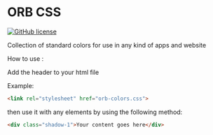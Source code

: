# ORB CSS

[![GitHub license](https://img.shields.io/badge/license-MIT-blue.svg)](https://raw.githubusercontent.com/Orb-Project/orb-css/master/LICENSE)

Collection of standard colors for use in any kind of apps and website

How to use :


Add the header to your html file

Example: 

```html
<link rel="stylesheet" href="orb-colors.css">
```
then use it with any elements by using the following method:


```html
<div class="shadow-1">Your content goes here</div>
```
